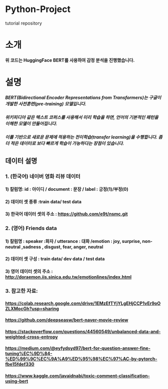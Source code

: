 # Python-Project
tutorial repository


# 소개
#### 위 코드는 HuggingFace BERT를 사용하여 감정 분석을 진행했습니다.

# 설명
##### BERT(Bidirectional Encoder Representations from Transformers)는 구글이 개발한 사전훈련(pre-training) 모델입니다. 
##### 위키피디아 같은 텍스트 코퍼스를 사용해서 미리 학습을 하면, 언어의 기본적인 패턴을 이해한 모델이 만들어집니다. 
##### 이를 기반으로 새로운 문제에 적용하는 전이학습(transfer learning)을 수행합니다. 좀 더 적은 데이터로 보다 빠르게 학습이 가능하다는 장점이 있습니다. 

## 데이터 설명
### 1. (한국어) 네이버 영화 리뷰 데이터 
#### 1) 칼럼명: id : 아이디 / document : 문장 / label : 긍정(1)/부정(0)
#### 2) 데이터 셋 종류 :train data/ test data
#### 3) 한국어 데이터 셋의 주소 : https://github.com/e9t/nsmc.git

### 2. (영어) Friends data
#### 1) 칼럼명 : speaker :화자 / utterance : 대화 /emotion : joy, surprise, non-neutral ,sadness , disgust, fear, anger, neutral
#### 2) 데이터 셋 구성 : train data/ dev data / test data
#### 3) 영어 데이터 셋의 주소 : http://doraemon.iis.sinica.edu.tw/emotionlines/index.html

### 3. 참고한 자료: 
#### https://colab.research.google.com/drive/1EMzEfTYjYLgEHjCCP1vEr9oOZLXMocGh?usp=sharing
#### https://github.com/deepseasw/bert-naver-movie-review
#### https://stackoverflow.com/questions/44560549/unbalanced-data-and-weighted-cross-entropy
#### https://medium.com/@eyfydsyd97/bert-for-question-answer-fine-tuning%EC%9D%84-%ED%99%9C%EC%9A%A9%ED%95%98%EC%97%AC-by-pytorch-fbe15fdef330
#### https://www.kaggle.com/javaidnabi/toxic-comment-classification-using-bert
